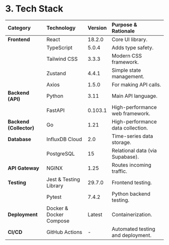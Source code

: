 # **3\. Tech Stack**

| Category | Technology | Version | Purpose & Rationale |
| :---- | :---- | :---- | :---- |
| **Frontend** | React | 18.2.0 | Core UI library. |
|  | TypeScript | 5.0.4 | Adds type safety. |
|  | Tailwind CSS | 3.3.3 | Modern CSS framework. |
|  | Zustand | 4.4.1 | Simple state management. |
|  | Axios | 1.5.0 | For making API calls. |
| **Backend (API)** | Python | 3.11 | Main API language. |
|  | FastAPI | 0.103.1 | High-performance web framework. |
| **Backend (Collector)** | Go | 1.21 | High-performance data collection. |
| **Database** | InfluxDB Cloud | 2.0 | Time-series data storage. |
|  | PostgreSQL | 15 | Relational data (via Supabase). |
| **API Gateway** | NGINX | 1.25 | Routes incoming traffic. |
| **Testing** | Jest & Testing Library | 29.7.0 | Frontend testing. |
|  | Pytest | 7.4.2 | Python backend testing. |
| **Deployment** | Docker & Docker Compose | Latest | Containerization. |
| **CI/CD** | GitHub Actions | \- | Automated testing and deployment. |
